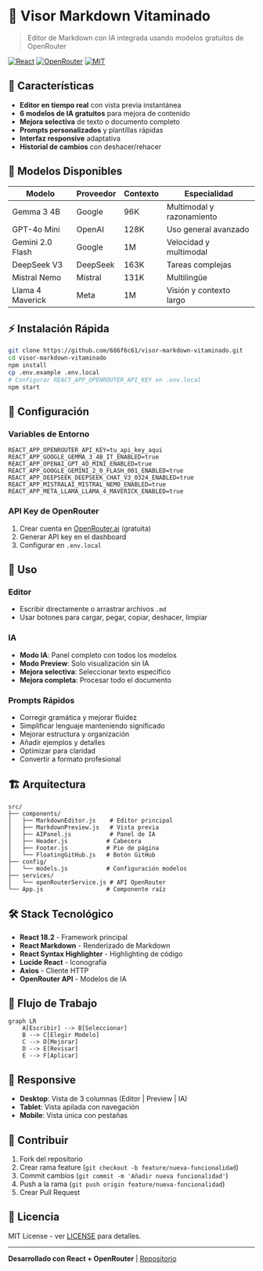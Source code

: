 # 📝 Visor Markdown Vitaminado

> Editor de Markdown con IA integrada usando modelos gratuitos de OpenRouter

[![React](https://img.shields.io/badge/React-18.2.0-61DAFB?style=flat-square&logo=react)](https://reactjs.org/)
[![OpenRouter](https://img.shields.io/badge/OpenRouter-IA-8B5CF6?style=flat-square)](https://openrouter.ai/)
[![MIT](https://img.shields.io/badge/License-MIT-22C55E?style=flat-square)](LICENSE)

## 🚀 Características

- **Editor en tiempo real** con vista previa instantánea
- **6 modelos de IA gratuitos** para mejora de contenido  
- **Mejora selectiva** de texto o documento completo
- **Prompts personalizados** y plantillas rápidas
- **Interfaz responsive** adaptativa
- **Historial de cambios** con deshacer/rehacer

## 🤖 Modelos Disponibles

| Modelo | Proveedor | Contexto | Especialidad |
|--------|-----------|----------|--------------|
| Gemma 3 4B | Google | 96K | Multimodal y razonamiento |
| GPT-4o Mini | OpenAI | 128K | Uso general avanzado |
| Gemini 2.0 Flash | Google | 1M | Velocidad y multimodal |
| DeepSeek V3 | DeepSeek | 163K | Tareas complejas |
| Mistral Nemo | Mistral | 131K | Multilingüe |
| Llama 4 Maverick | Meta | 1M | Visión y contexto largo |

## ⚡ Instalación Rápida

```bash
git clone https://github.com/686f6c61/visor-markdown-vitaminado.git
cd visor-markdown-vitaminado
npm install
cp .env.example .env.local
# Configurar REACT_APP_OPENROUTER_API_KEY en .env.local
npm start
```

## 🔧 Configuración

### Variables de Entorno

```env
REACT_APP_OPENROUTER_API_KEY=tu_api_key_aqui
REACT_APP_GOOGLE_GEMMA_3_4B_IT_ENABLED=true
REACT_APP_OPENAI_GPT_4O_MINI_ENABLED=true
REACT_APP_GOOGLE_GEMINI_2_0_FLASH_001_ENABLED=true
REACT_APP_DEEPSEEK_DEEPSEEK_CHAT_V3_0324_ENABLED=true
REACT_APP_MISTRALAI_MISTRAL_NEMO_ENABLED=true
REACT_APP_META_LLAMA_LLAMA_4_MAVERICK_ENABLED=true
```

### API Key de OpenRouter

1. Crear cuenta en [OpenRouter.ai](https://openrouter.ai/) (gratuita)
2. Generar API key en el dashboard
3. Configurar en `.env.local`

## 📖 Uso

### Editor
- Escribir directamente o arrastrar archivos `.md`
- Usar botones para cargar, pegar, copiar, deshacer, limpiar

### IA
- **Modo IA**: Panel completo con todos los modelos
- **Modo Preview**: Solo visualización sin IA
- **Mejora selectiva**: Seleccionar texto específico
- **Mejora completa**: Procesar todo el documento

### Prompts Rápidos
- Corregir gramática y mejorar fluidez
- Simplificar lenguaje manteniendo significado
- Mejorar estructura y organización
- Añadir ejemplos y detalles
- Optimizar para claridad
- Convertir a formato profesional

## 🏗️ Arquitectura

```
src/
├── components/
│   ├── MarkdownEditor.js    # Editor principal
│   ├── MarkdownPreview.js   # Vista previa
│   ├── AIPanel.js           # Panel de IA
│   ├── Header.js           # Cabecera
│   ├── Footer.js           # Pie de página
│   └── FloatingGitHub.js   # Botón GitHub
├── config/
│   └── models.js           # Configuración modelos
├── services/
│   └── openRouterService.js # API OpenRouter
└── App.js                  # Componente raíz
```

## 🛠️ Stack Tecnológico

- **React 18.2** - Framework principal
- **React Markdown** - Renderizado de Markdown
- **React Syntax Highlighter** - Highlighting de código
- **Lucide React** - Iconografía
- **Axios** - Cliente HTTP
- **OpenRouter API** - Modelos de IA

## 🔄 Flujo de Trabajo

```mermaid
graph LR
    A[Escribir] --> B[Seleccionar]
    B --> C[Elegir Modelo]
    C --> D[Mejorar]
    D --> E[Revisar]
    E --> F[Aplicar]
```

## 📱 Responsive

- **Desktop**: Vista de 3 columnas (Editor | Preview | IA)
- **Tablet**: Vista apilada con navegación
- **Mobile**: Vista única con pestañas

## 🤝 Contribuir

1. Fork del repositorio
2. Crear rama feature (`git checkout -b feature/nueva-funcionalidad`)
3. Commit cambios (`git commit -m 'Añadir nueva funcionalidad'`)
4. Push a la rama (`git push origin feature/nueva-funcionalidad`)
5. Crear Pull Request

## 📄 Licencia

MIT License - ver [LICENSE](LICENSE) para detalles.

---

**Desarrollado con React + OpenRouter** | [Repositorio](https://github.com/686f6c61/visor-markdown-vitaminado) 